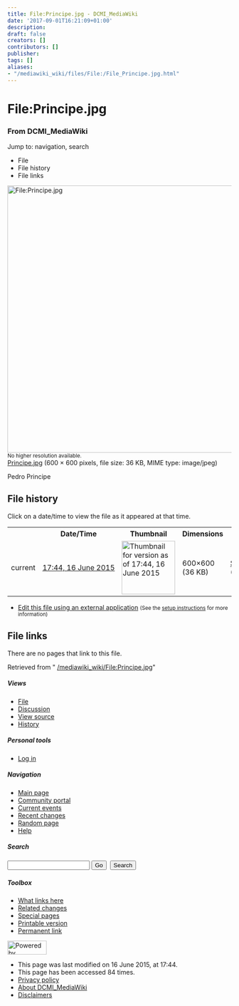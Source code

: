 ```yaml
---
title: File:Principe.jpg - DCMI_MediaWiki
date: '2017-09-01T16:21:09+01:00'
description: 
draft: false
creators: []
contributors: []
publisher: 
tags: []
aliases:
- "/mediawiki_wiki/files/File:/File_Principe.jpg.html"
---
```


<a id="top"></a>
# File:Principe.jpg

### From DCMI\_MediaWiki

Jump to: navigation, search
<!-- start content -->
- File
- File history
- File links

 [<img alt="File:Principe.jpg" src="/images/8/85/Principe.jpg" width="600" height="600">](/mediawiki_wiki/files/Principe.jpg)  
<small>No higher resolution available.</small>  
 [Principe.jpg](/images/8/85/Principe.jpg)‎ (600 × 600 pixels, file size: 36 KB, MIME type: image/jpeg)

Pedro Principe

<!-- 
NewPP limit report
Preprocessor node count: 1/1000000
Post-expand include size: 0/2097152 bytes
Template argument size: 0/2097152 bytes
Expensive parser function count: 0/100
-->
## File history

Click on a date/time to view the file as it appeared at that time.

<table class="wikitable filehistory">
  <tr>
    <td></td>
    <th>Date/Time</th>
    <th>Thumbnail</th>
    <th>Dimensions</th>
    <th>User</th>
    <th>Comment</th>
  </tr>
  <tr>
    <td>current</td>
    <td class="filehistory-selected" style="white-space: nowrap;"><a href="/mediawiki_wiki/files/Principe.jpg">17:44, 16 June 2015</a></td>
    <td><a href="/images/8/85/Principe.jpg"><img alt="Thumbnail for version as of 17:44, 16 June 2015" src="/images/8/85/Principe.jpg" width="120" height="120"></a></td>
    <td>600×600 <span style="white-space: nowrap;">(36 KB)</span>
    </td>
    <td>
      <a href="/index.php?title=User:StuartSutton&amp;action=edit&amp;redlink=1" class="new mw-userlink" title="User:StuartSutton (page does not exist)">StuartSutton</a> <span style="white-space: nowrap;"> <span class="mw-usertoollinks">(<a href="/index.php?title=User_talk:StuartSutton&amp;action=edit&amp;redlink=1" class="new" title="User talk:StuartSutton (page does not exist)">Talk</a> | <a href="/index.php/Special:Contributions/StuartSutton" title="Special:Contributions/StuartSutton">contribs</a>)</span></span>
    </td>
    <td> <span class="comment">(Pedro Principe)</span>
    </td>
  </tr>
</table>

  

- [Edit this file using an external application](/index.php?title=File:Principe.jpg&action=edit&externaledit=true&mode=file "File:Principe.jpg") <small>(See the <a href="http://www.mediawiki.org/wiki/Manual:External_editors" class="external text" rel="nofollow">setup instructions</a> for more information)</small>

## File links

There are no pages that link to this file.

Retrieved from " [/mediawiki_wiki/File:Principe.jpg](/mediawiki_wiki/files/File:/File:Principe.jpg.html)"

<!-- end content -->

##### Views

- [File](/mediawiki_wiki/files/File:/File:Principe.jpg.html "View the file page [c]")
- [Discussion](/index.php?title=File_talk:Principe.jpg&action=edit&redlink=1 "Discussion about the content page [t]")
- [View source](/index.php?title=File:Principe.jpg&action=edit "This page is protected.
You can view its source [e]")
- [History](/index.php?title=File:Principe.jpg&action=history "Past revisions of this page [h]")

##### Personal tools

- [Log in](/index.php?title=Special:UserLogin&returnto=File:Principe.jpg "You are encouraged to log in; however, it is not mandatory [o]")

<script type="text/javascript"> if (window.isMSIE55) fixalpha(); </script>

##### Navigation

- [Main page](/index.php/Main_Page "Visit the main page [z]")
- [Community portal](/index.php/DCMI_MediaWiki:Community_portal "About the project, what you can do, where to find things")
- [Current events](/index.php/DCMI_MediaWiki:Current_events "Find background information on current events")
- [Recent changes](/index.php/Special:RecentChanges "The list of recent changes in the wiki [r]")
- [Random page](/index.php/Special:Random "Load a random page [x]")
- [Help](/index.php/Help:Contents "The place to find out")

##### <label for="searchInput">Search</label>

<form action="/index.php" id="searchform">
				<input type="hidden" name="title" value="Special:Search">
				<input id="searchInput" title="Search DCMI_MediaWiki" accesskey="f" type="search" name="search">
				<input type="submit" name="go" class="searchButton" id="searchGoButton" value="Go" title="Go to a page with this exact name if exists"> 
				<input type="submit" name="fulltext" class="searchButton" id="mw-searchButton" value="Search" title="Search the pages for this text">
			</form>

##### Toolbox

- [What links here](/index.php/Special:WhatLinksHere/File:Principe.jpg "List of all wiki pages that link here [j]")
- [Related changes](/index.php/Special:RecentChangesLinked/File:Principe.jpg "Recent changes in pages linked from this page [k]")
- [Special pages](/index.php/Special:SpecialPages "List of all special pages [q]")
- [Printable version](/index.php?title=File:Principe.jpg&printable=yes "Printable version of this page [p]")
- [Permanent link](/index.php?title=File:Principe.jpg&oldid=9655 "Permanent link to this revision of the page")

<!-- end of the left (by default at least) column -->

 [<img src="/skins/common/images/poweredby_mediawiki_88x31.png" height="31" width="88" alt="Powered by MediaWiki">](http://www.mediawiki.org/)

- This page was last modified on 16 June 2015, at 17:44.
- This page has been accessed 84 times.
- [Privacy policy](/index.php/DCMI_MediaWiki:Privacy_policy "DCMI MediaWiki:Privacy policy")
- [About DCMI\_MediaWiki](/index.php/DCMI_MediaWiki:About "DCMI MediaWiki:About")
- [Disclaimers](/index.php/DCMI_MediaWiki:General_disclaimer "DCMI MediaWiki:General disclaimer")

<script>if (window.runOnloadHook) runOnloadHook();</script><!-- Served in 0.475 secs. -->
